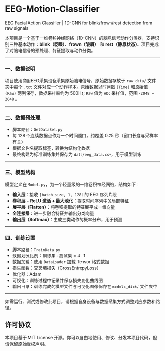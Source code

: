 # EEG-Motion-Classifier
EEG Facial Action Classifier | 1D-CNN for blink/frown/rest detection from raw signals

本项目是一个基于一维卷积神经网络（1D-CNN）的脑电信号动作分类器，支持识别三种基本动作：**blink（眨眼）**、**frown（皱眉）** 和 **rest（静息状态）**。项目完成了对脑电信号的预处理、特征提取与动作分类。

---

### 一、数据说明

项目使用商用EEG采集设备采集原始脑电信号，原始数据存放于 `raw_data/` 文件夹中每个 `.txt` 文件对应一个动作样本。原始数据以时间戳 `(Time)` 和原始值 `(Raw)` 两列保存，数据采样率约为 500Hz; `Raw` 值为 `ADC` 采样值，范围 `-2048 ~ 2048` 。

---

### 二、数据预处理

* 脚本路径：`GetDataSet.py`
* 每 128 个连续数据点作为一个时间窗口，约覆盖 0.25 秒（窗口长度与采样率有关）
* 根据文件名提取标签，转换为结构化数据
* 最终构建为标准训练集并保存为 `data/eeg_data.csv`，用于模型训练

---

### 三、模型结构

模型定义在 `Model.py`，为一个轻量级的一维卷积神经网络，结构如下：

* **输入层**：接收 `[batch_size, 1, 128]` 的 EEG 序列片段
* **卷积层 + ReLU 激活 + 最大池化**：提取时间序列中的局部特征
* **展平层（Flatten）**：将卷积提取的特征展平成一维向量
* **全连接层**：进一步融合特征并输出分类向量
* **输出层（Softmax）**：生成三类动作的概率分布，用于预测

---

### 四、训练设置

* 脚本路径：`TrainData.py`
* 数据划分比例：训练集 : 测试集 = 4 : 1
* 数据加载：使用 `DataLoader` 加载 Tensor 格式数据
* 损失函数：交叉熵损失（CrossEntropyLoss）
* 优化器：Adam
* 可视化：训练过程中记录并保存损失变化曲线图
* 输出目录：训练完成的模型文件与可视化图像保存在 `models_dict/` 文件夹中

---

如需运行、测试或修改此项目，请根据自身设备与数据采集方式调整对应参数和路径。
## 许可协议

本项目基于 MIT License 开源。你可以自由地使用、修改、分发本项目代码，但请保留原始版权声明。
